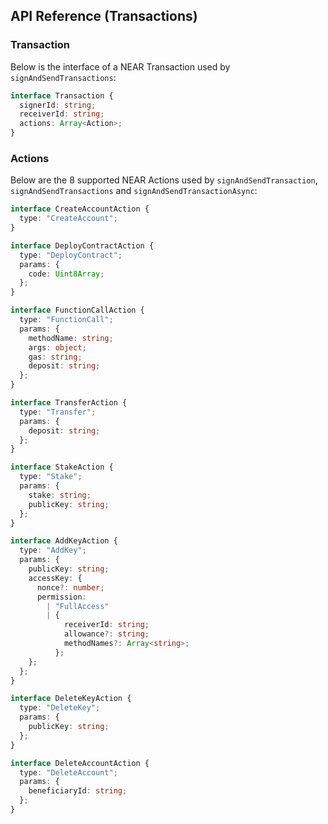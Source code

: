 ## API Reference (Transactions)

### Transaction

Below is the interface of a NEAR Transaction used by `signAndSendTransactions`:

```ts
interface Transaction {
  signerId: string;
  receiverId: string;
  actions: Array<Action>;
}
```

### Actions

Below are the 8 supported NEAR Actions used by `signAndSendTransaction`, `signAndSendTransactions` and `signAndSendTransactionAsync`:

```ts
interface CreateAccountAction {
  type: "CreateAccount";
}

interface DeployContractAction {
  type: "DeployContract";
  params: {
    code: Uint8Array;
  };
}

interface FunctionCallAction {
  type: "FunctionCall";
  params: {
    methodName: string;
    args: object;
    gas: string;
    deposit: string;
  };
}

interface TransferAction {
  type: "Transfer";
  params: {
    deposit: string;
  };
}

interface StakeAction {
  type: "Stake";
  params: {
    stake: string;
    publicKey: string;
  };
}  

interface AddKeyAction {
  type: "AddKey";
  params: {
    publicKey: string;
    accessKey: {
      nonce?: number;
      permission:
        | "FullAccess"
        | {
            receiverId: string;
            allowance?: string;
            methodNames?: Array<string>;
          };
    };
  };
}

interface DeleteKeyAction {
  type: "DeleteKey";
  params: {
    publicKey: string;
  };
}

interface DeleteAccountAction {
  type: "DeleteAccount";
  params: {
    beneficiaryId: string;
  };
}
```
